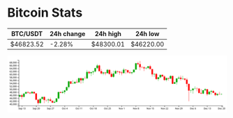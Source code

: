 # Bitcoin Stats

BTC/USDT|24h change|24h high|24h low|
|---|---|---|---|
|$46823.52|-2.28%|$48300.01|$46220.00|

<img src="./chart.svg">
